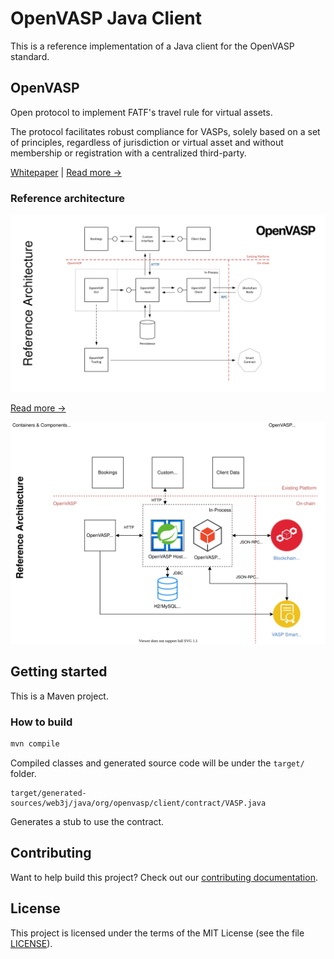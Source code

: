 # OpenVASP Java Client

This is a reference implementation of a Java client for the OpenVASP standard.

## OpenVASP

Open protocol to implement FATF's travel rule for virtual assets.

The protocol facilitates robust compliance for VASPs, solely based on a set of principles, regardless of jurisdiction or virtual asset and without membership or registration with a centralized third-party.

[Whitepaper](doc/OpenVasp_Whitepaper.pdf) | [Read more →](https://www.openvasp.org/)

### Reference architecture

![Reference architecture](doc/reference-architecture.jpg)

[Read more →](doc/reference-architecture.pdf)

![Reference architecture](doc/OpenVASP-whitepaper.svg)

## Getting started

This is a Maven project.

### How to build

```sh
mvn compile
```

Compiled classes and generated source code will be under the `target/` folder.

```text
target/generated-sources/web3j/java/org/openvasp/client/contract/VASP.java
```

Generates a stub to use the contract.

## Contributing

Want to help build this project? Check out our [contributing documentation](CONTRIBUTING.md).

## License

This project is licensed under the terms of the MIT License (see the file [LICENSE](LICENSE)).
